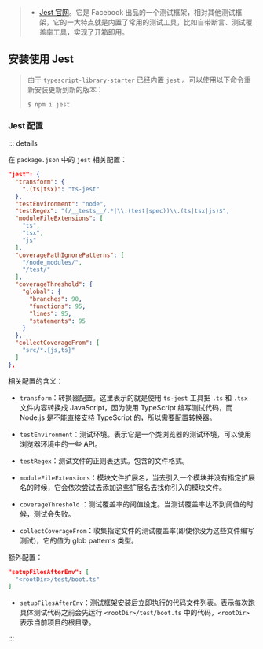 > + [Jest 官网](https://jestjs.io/en/)。它是 Facebook 出品的一个测试框架，相对其他测试框架，它的一大特点就是内置了常用的测试工具，比如自带断言、测试覆盖率工具，实现了开箱即用。



## 安装使用 Jest

> 由于 `typescript-library-starter` 已经内置 `jest` 。可以使用以下命令重新安装更新到新的版本：
>
> ```shell
> $ npm i jest
> ```



### Jest 配置

::: details

在 `package.json` 中的 `jest` 相关配置：

```json
"jest": {
  "transform": {
    ".(ts|tsx)": "ts-jest"
  },
  "testEnvironment": "node",
  "testRegex": "(/__tests__/.*|\\.(test|spec))\\.(ts|tsx|js)$",
  "moduleFileExtensions": [
    "ts",
    "tsx",
    "js"
  ],
  "coveragePathIgnorePatterns": [
    "/node_modules/",
    "/test/"
  ],
  "coverageThreshold": {
    "global": {
      "branches": 90,
      "functions": 95,
      "lines": 95,
      "statements": 95
    }
  },
  "collectCoverageFrom": [
    "src/*.{js,ts}"
  ]
},
```

相关配置的含义：

+ `transform`：转换器配置。这里表示的就是使用 `ts-jest` 工具把 `.ts` 和 `.tsx` 文件内容转换成 JavaScript，因为使用 TypeScript 编写测试代码，而 Node.js 是不能直接支持 TypeScript 的，所以需要配置转换器。
+ `testEnvironment`：测试环境。表示它是一个类浏览器的测试环境，可以使用浏览器环境中的一些 API。
+ `testRegex`：测试文件的正则表达式。包含的文件格式。
+ `moduleFileExtensions`：模块文件扩展名，当去引入一个模块并没有指定扩展名的时候，它会依次尝试去添加这些扩展名去找你引入的模块文件。

+ `coverageThreshold` ：测试覆盖率的阈值设定。当测试覆盖率达不到阈值的时候，测试会失败。
+ `collectCoverageFrom`：收集指定文件的测试覆盖率(即使你没为这些文件编写测试)，它的值为 glob patterns 类型。

额外配置：

```json
"setupFilesAfterEnv": [
  "<rootDir>/test/boot.ts"
]
```

+ `setupFilesAfterEnv`：测试框架安装后立即执行的代码文件列表。表示每次跑具体测试代码之前会先运行 `<rootDir>/test/boot.ts` 中的代码，`<rootDir>` 表示当前项目的根目录。

:::

